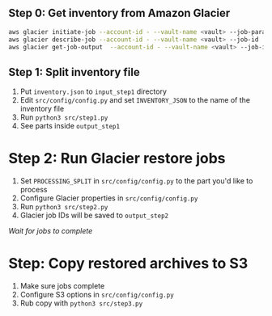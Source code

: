 ## Step 0: Get inventory from Amazon Glacier
```sh
aws glacier initiate-job --account-id - --vault-name <vault> --job-parameters '{"Type": "inventory-retrieval"}'
aws glacier describe-job --account-id - --vault-name <vault> --job-id '<job-id>'
aws glacier get-job-output  --account-id - --vault-name <vault> --job-id '<job-id>' inventory.json
```

## Step 1: Split inventory file
1. Put `inventory.json` to `input_step1` directory
2. Edit `src/config/config.py` and set `INVENTORY_JSON` to the name of the inventory file
3. Run `python3 src/step1.py`
4. See parts inside `output_step1`

# Step 2: Run Glacier restore jobs
1. Set `PROCESSING_SPLIT` in `src/config/config.py` to the part you'd like to process
2. Configure Glacier properties in `src/config/config.py`
3. Run `python3 src/step2.py`
4. Glacier job IDs will be saved to `output_step2`

*Wait for jobs to complete*

# Step: Copy restored archives to S3
1. Make sure jobs complete
2. Configure S3 options in `src/config/config.py`
3. Rub copy with `python3 src/step3.py`
